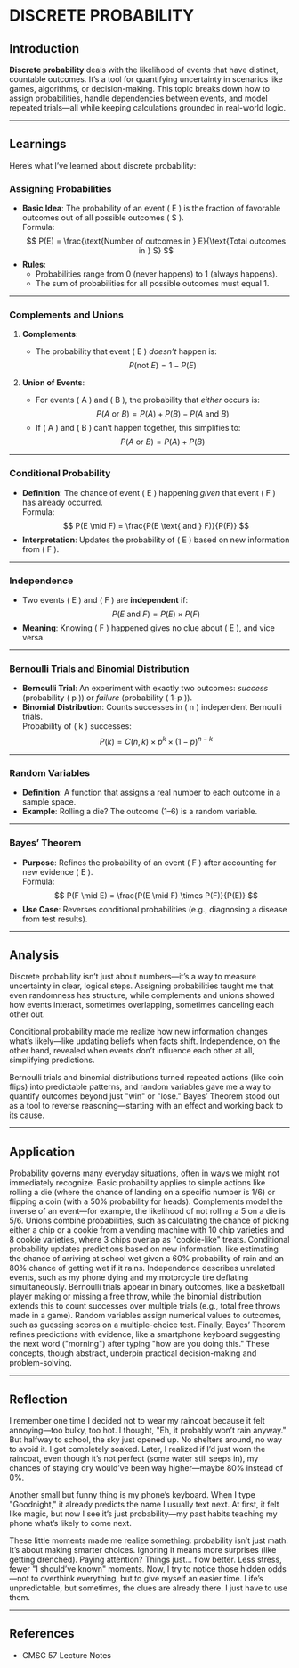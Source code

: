 ﻿# DISCRETE PROBABILITY

## Introduction

**Discrete probability** deals with the likelihood of events that have distinct, countable outcomes. It’s a tool for quantifying uncertainty in scenarios like games, algorithms, or decision-making. This topic breaks down how to assign probabilities, handle dependencies between events, and model repeated trials—all while keeping calculations grounded in real-world logic.

---

## Learnings

Here’s what I’ve learned about discrete probability:

### Assigning Probabilities  
- **Basic Idea**: The probability of an event \( E \) is the fraction of favorable outcomes out of all possible outcomes \( S \).  
  Formula:  
  $$ P(E) = \frac{\text{Number of outcomes in } E}{\text{Total outcomes in } S} $$  
- **Rules**:  
  - Probabilities range from 0 (never happens) to 1 (always happens).  
  - The sum of probabilities for all possible outcomes must equal 1.  

---

### Complements and Unions  
1. **Complements**:  
   - The probability that event \( E \) *doesn’t* happen is:  
     $$ P(\text{not } E) = 1 - P(E) $$  

2. **Union of Events**:  
   - For events \( A \) and \( B \), the probability that *either* occurs is:  
     $$ P(A \text{ or } B) = P(A) + P(B) - P(A \text{ and } B) $$  
   - If \( A \) and \( B \) can’t happen together, this simplifies to:  
     $$ P(A \text{ or } B) = P(A) + P(B) $$  

---

### Conditional Probability  
- **Definition**: The chance of event \( E \) happening *given* that event \( F \) has already occurred.  
  Formula:  
  $$ P(E \mid F) = \frac{P(E \text{ and } F)}{P(F)} $$  
- **Interpretation**: Updates the probability of \( E \) based on new information from \( F \).  

---

### Independence  
- Two events \( E \) and \( F \) are **independent** if:  
  $$ P(E \text{ and } F) = P(E) \times P(F) $$  
- **Meaning**: Knowing \( F \) happened gives no clue about \( E \), and vice versa.  

---

### Bernoulli Trials and Binomial Distribution  
- **Bernoulli Trial**: An experiment with exactly two outcomes: *success* (probability \( p \)) or *failure* (probability \( 1-p \)).  
- **Binomial Distribution**: Counts successes in \( n \) independent Bernoulli trials.  
  Probability of \( k \) successes:  
  $$ P(k) = C(n, k) \times p^k \times (1-p)^{n-k} $$  

---

### Random Variables  
- **Definition**: A function that assigns a real number to each outcome in a sample space.  
- **Example**: Rolling a die? The outcome (1–6) is a random variable.  

---

### Bayes’ Theorem  
- **Purpose**: Refines the probability of an event \( F \) after accounting for new evidence \( E \).  
  Formula:  
  $$ P(F \mid E) = \frac{P(E \mid F) \times P(F)}{P(E)} $$  
- **Use Case**: Reverses conditional probabilities (e.g., diagnosing a disease from test results).  

---

## Analysis  

Discrete probability isn’t just about numbers—it’s a way to measure uncertainty in clear, logical steps. Assigning probabilities taught me that even randomness has structure, while complements and unions showed how events interact, sometimes overlapping, sometimes canceling each other out.

Conditional probability made me realize how new information changes what’s likely—like updating beliefs when facts shift. Independence, on the other hand, revealed when events don’t influence each other at all, simplifying predictions.

Bernoulli trials and binomial distributions turned repeated actions (like coin flips) into predictable patterns, and random variables gave me a way to quantify outcomes beyond just "win" or "lose." Bayes’ Theorem stood out as a tool to reverse reasoning—starting with an effect and working back to its cause.

---

## Application  
Probability governs many everyday situations, often in ways we might not immediately recognize. Basic probability applies to simple actions like rolling a die (where the chance of landing on a specific number is 1/6) or flipping a coin (with a 50% probability for heads). Complements model the inverse of an event—for example, the likelihood of not rolling a 5 on a die is 5/6. Unions combine probabilities, such as calculating the chance of picking either a chip or a cookie from a vending machine with 10 chip varieties and 8 cookie varieties, where 3 chips overlap as "cookie-like" treats. Conditional probability updates predictions based on new information, like estimating the chance of arriving at school wet given a 60% probability of rain and an 80% chance of getting wet if it rains. Independence describes unrelated events, such as my phone dying and my motorcycle tire deflating simultaneously. Bernoulli trials appear in binary outcomes, like a basketball player making or missing a free throw, while the binomial distribution extends this to count successes over multiple trials (e.g., total free throws made in a game). Random variables assign numerical values to outcomes, such as guessing scores on a multiple-choice test. Finally, Bayes’ Theorem refines predictions with evidence, like a smartphone keyboard suggesting the next word ("morning") after typing "how are you doing this." These concepts, though abstract, underpin practical decision-making and problem-solving.

---

## Reflection  

I remember one time I decided not to wear my raincoat because it felt annoying—too bulky, too hot. I thought, "Eh, it probably won’t rain anyway." But halfway to school, the sky just opened up. No shelters around, no way to avoid it. I got completely soaked. Later, I realized if I’d just worn the raincoat, even though it’s not perfect (some water still seeps in), my chances of staying dry would’ve been way higher—maybe 80% instead of 0%.

Another small but funny thing is my phone’s keyboard. When I type "Goodnight," it already predicts the name I usually text next. At first, it felt like magic, but now I see it’s just probability—my past habits teaching my phone what’s likely to come next.

These little moments made me realize something: probability isn’t just math. It’s about making smarter choices. Ignoring it means more surprises (like getting drenched). Paying attention? Things just... flow better. Less stress, fewer "I should’ve known" moments. Now, I try to notice those hidden odds—not to overthink everything, but to give myself an easier time. Life’s unpredictable, but sometimes, the clues are already there. I just have to use them.

---

## References  
- CMSC 57 Lecture Notes